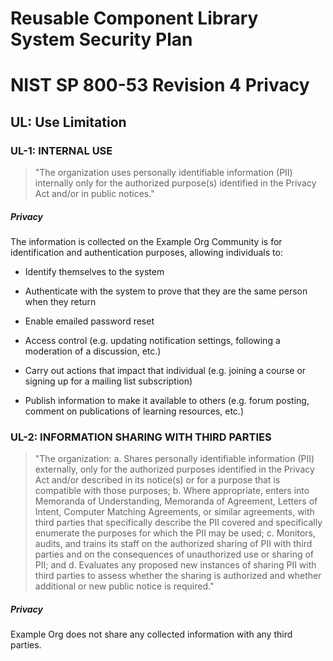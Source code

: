 # Reusable Component Library System Security Plan

# NIST SP 800-53 Revision 4 Privacy

## UL: Use Limitation

### UL-1: INTERNAL USE

> "The organization uses personally identifiable information (PII) internally only for the
>       authorized purpose(s) identified in the Privacy Act and/or in public notices."

##### Privacy

The information is collected on the Example Org Community is for identification and
authentication purposes, allowing individuals to:

* Identify themselves to the system

* Authenticate with the system to prove that they are the same person when they
return

* Enable emailed password reset

* Access control (e.g. updating notification settings, following a moderation of a
discussion, etc.)

* Carry out actions that impact that individual (e.g. joining a course or signing up
for a mailing list subscription)

* Publish information to make it available to others (e.g. forum posting, comment on
publications of learning resources, etc.)


### UL-2: INFORMATION SHARING WITH THIRD PARTIES

> "The organization:
>      a.   Shares personally identifiable information (PII) externally, only for
> the authorized purposes
>           identified in the Privacy Act and/or described in its notice(s) or for
> a purpose that is
>           compatible with those purposes;
>      b.   Where appropriate, enters into Memoranda of Understanding, Memoranda
> of Agreement,
>           Letters of Intent, Computer Matching Agreements, or similar agreements,
> with third parties
>           that specifically describe the PII covered and specifically enumerate
> the purposes for which
>           the PII may be used;
>      c.   Monitors, audits, and trains its staff on the authorized sharing of
> PII with third parties and on
>           the consequences of unauthorized use or sharing of PII; and
>      d.   Evaluates any proposed new instances of sharing PII with third parties
> to assess whether the
>           sharing is authorized and whether additional or new public notice is
> required."

##### Privacy

Example Org does not share any collected information with any third parties.



